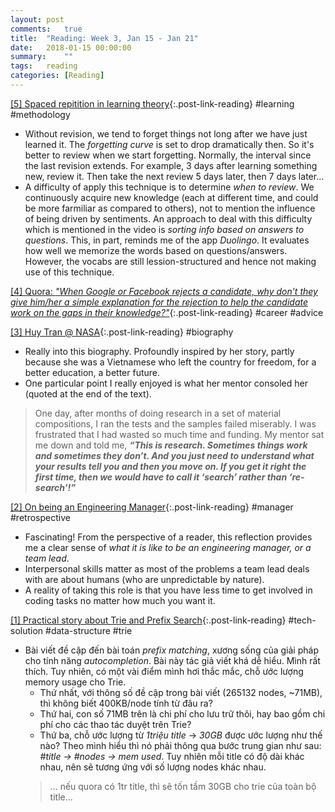 ```yaml
---
layout: post
comments:	true
title:  "Reading: Week 3, Jan 15 - Jan 21"
date:   2018-01-15 00:00:00
summary:    ""
tags:   reading
categories:	[Reading]
---
```


[[5] Spaced repitition in learning theory](https://www.youtube.com/watch?v=cVf38y07cfk){:.post-link-reading} <rate4/> <content-meta>#learning #methodology</content-meta>
- Without revision, we tend to forget things not long after we have just learned it. The *forgetting curve* is set to drop dramatically then. So it's better to review when we start forgetting. Normally, the interval since the last revision extends. For example, 3 days after learning something new, review it. Then take the next review 5 days later, then 7 days later...
- A difficulty of apply this technique is to determine *when to review*. We continuously acquire new knowledge (each at different time, and could be more farmiliar as compared to others), not to mention the influence of being driven by sentiments. An approach to deal with this difficulty which is mentioned in the video is *sorting info based on answers to questions*. This, in part, reminds me of the app *Duolingo*. It evaluates how well we memorize the words based on questions/answers. However, the vocabs are still lession-structured and hence not making use of this technique.

[[4] Quora: *"When Google or Facebook rejects a candidate, why don’t they give him/her a simple explanation for the rejection to help the candidate work on the gaps in their knowledge?"*](https://www.quora.com/When-Google-or-Facebook-rejects-a-candidate-why-don%E2%80%99t-they-give-him-her-a-simple-explanation-for-the-rejection-to-help-the-candidate-work-on-the-gaps-in-their-knowledge){:.post-link-reading} <rate3/> <content-meta>#career #advice</content-meta>

[[3] Huy Tran @ NASA](https://women.nasa.gov/huy-tran/){:.post-link-reading} <rate4/> <content-meta>#biography</content-meta>
- Really into this biography. Profoundly inspired by her story, partly because she was a Vietnamese who left the country for freedom, for a better education, a better future. 
- One particular point I really enjoyed is what her mentor consoled her (quoted at the end of the text).
> One day, after months of doing research in a set of material compositions, I ran the tests and the samples failed miserably. I was frustrated that I had wasted so much time and funding. My mentor sat me down and told me, ***“This is research. Sometimes things work and sometimes they don’t. And you just need to understand what your results tell you and then you move on. If you get it right the first time, then we would have to call it ‘search’ rather than ‘re-search’!”***

[[2] On being an Engineering Manager](http://codeplease.io/2018/01/15/on-being-an-engineering-manager){:.post-link-reading} <rate5/> <content-meta>#manager #retrospective</content-meta>
- Fascinating! From the perspective of a reader, this reflection provides me a clear sense of *what it is like to be an engineering manager, or a team lead*.
- Interpersonal skills matter as most of the problems a team lead deals with are about humans (who are unpredictable by nature). 
- A reality of taking this role is that you have less time to get involved in coding tasks no matter how much you want it.

[[1] Practical story about Trie and Prefix Search](https://huydx.com/post/169427855284/practical-story-about-trie-and-prefix-search){:.post-link-reading} <rate5/> <content-meta>#tech-solution #data-structure #trie</content-meta>
- Bài viết đề cập đến bài toán *prefix matching*, xương sống của giải pháp cho tính năng *autocompletion*. Bài này tác giả viết khá dễ hiểu. Mình rất thích. Tuy nhiên, có một vài điểm mình hơi thắc mắc, chỗ ước lượng memory usage cho Trie. 
	- Thứ nhất, với thông số đề cập trong bài viết (265132 nodes, ~71MB), thì không biết 400KB/node tính từ đâu ra? 
	- Thứ hai, con số 71MB trên là chi phí cho lưu trữ thôi, hay bao gồm chi phí cho các thao tác duyệt trên Trie?
	- Thứ ba, chỗ ước lượng từ *1triệu title* -> *30GB* được ước lượng như thế nào? Theo mình hiểu thì nó phải thông qua bước trung gian như sau: *#title -> #nodes -> mem used*. Tuy nhiên mỗi title có độ dài khác nhau, nên sẽ tương ứng với số lượng nodes khác nhau.
	> ... nếu quora có 1tr title, thì sẽ tốn tầm 30GB cho trie của toàn bộ title...
	

